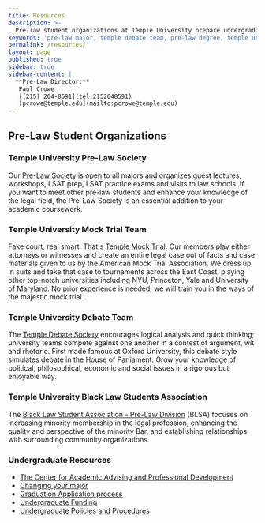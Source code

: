 ```yaml
---
title: Resources
description: >-
  Pre-law student organizations at Temple University prepare undergraduates for law school admissions at top-ranked schools. 
keywords: 'pre-law major, temple debate team, pre-law degree, temple university pre-law society, mock trial team, American Parliamentary Debate Association' 
permalink: /resources/ 
layout: page
published: true
sidebar: true
sidebar-content: |
  **Pre-Law Director:**  
   Paul Crowe     
   [(215) 204-8591](tel:2152048591)  
   [pcrowe@temple.edu](mailto:pcrowe@temple.edu)
---
```

## Pre-Law Student Organizations

### Temple University Pre-Law Society
Our [Pre-Law Society](https://temple.campuslabs.com/engage/organization/prelaw_society) is open to all majors and organizes guest lectures, workshops, LSAT prep, LSAT practice exams and visits to law schools. If you want to meet other pre-law students and enhance your knowledge of the legal field, the Pre-Law Society is an essential addition to your academic coursework.

### Temple University Mock Trial Team
Fake court, real smart. That's [Temple Mock Trial](https://temple.campuslabs.com/engage/organization/tumocktrial). Our members play either attorneys or witnesses and create an entire legal case out of facts and case materials given to us by the American Mock Trial Association. We dress up in suits and take that case to tournaments across the East Coast, playing other top-notch universities including NYU, Princeton, Yale and University of Maryland. No prior experience is needed, we will train you in the ways of the majestic mock trial.

### Temple University Debate Team
The [Temple Debate Society](https://temple.campuslabs.com/engage/organization/templedebate) encourages logical analysis and quick thinking; university teams compete against one another in a contest of argument, wit and rhetoric. First made famous at Oxford University, this debate style simulates debate in the House of Parliament. Grow your knowledge of political, philosophical, economic and social issues in a rigorous but enjoyable way. 

### Temple University Black Law Students Association
The [Black Law Student Association - Pre-Law Division](https://www.law.temple.edu/academics/intellectual-life/student-organizations/) (BLSA) focuses on increasing minority membership in the legal profession, enhancing the quality and perspective of the minority Bar, and establishing relationships with surrounding community organizations.

### Undergraduate Resources
- [The Center for Academic Advising and Professional Development](https://liberalarts.temple.edu/advising)
- [Changing your major](http://www.temple.edu/studentaffairs/orientation/freshman-orientation/changing-your-major.asp)
- [Graduation Application process](http://www.temple.edu/registrar/students/graduation)
- [Undergraduate Funding](http://sfs.temple.edu/)
- [Undergraduate Policies and Procedures](http://bulletin.temple.edu/undergraduate/academic-policies/)
